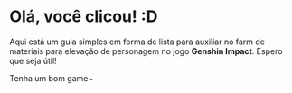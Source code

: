 # Olá, você clicou! :D

Aqui está um guia simples em forma de lista para auxiliar no farm de materiais para elevação de personagem no jogo **Genshin Impact**. Espero que seja útil!



Tenha um bom game~
